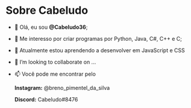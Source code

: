 # **Sobre Cabeludo**

- 👋 Olá, eu sou **@Cabeludo36**;

- 👀 Me interesso por criar programas por Python, Java, C#, C++ e C;

- 🌱 Atualmente estou aprendendo a desenvolver em JavaScript e CSS

- 💞️ I’m looking to collaborate on ...

- 📫 Você pode me encontrar pelo

  **Instagram:** @breno_pimentel_da_silva

  **Discord:** Cabeludo#8476
